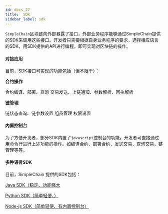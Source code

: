 ```yaml
---
id: docs_27
title:  SDK
sidebar_label: sdk
---
```


`SimpleChain`区块链向外部暴露了接口，外部业务程序能够通过SimpleChain提供的SDK来调用这些接口。开发者只需要根据自身业务程序的要求，选择相应语言的SDK，用SDK提供的API进行编程，即可实现对区块链的操作。

#### 对接应用

目前，SDK接口可实现的功能包括（但不限于）：

**合约操作**

合约编译、部署、查询
交易发送、上链通知、参数解析、回执解析

**链管理**

链状态查询、链参数设置
组员管理
权限设置

#### 内置控制台

为了方便开发者，部分SDK内置了`javascript`控制台的功能。开发者可直接通过用命令行进行上述功能的操作。如编译合约、部署合约、发送交易、查询交易、链管理等等。

#### 多种语言SDK

目前，SimpleChain 提供的SDK包括：

[Java SDK（稳定、功能强大]()

[Python SDK（简单轻便、）]()

[Node-js SDK（简单轻便、有内置控制台）]()


